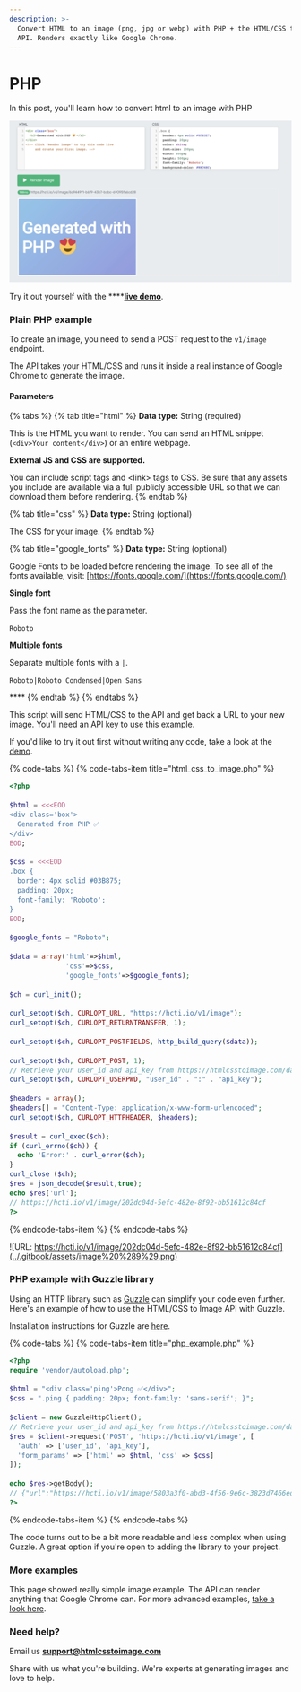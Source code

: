 ```yaml
---
description: >-
  Convert HTML to an image (png, jpg or webp) with PHP + the HTML/CSS to Image
  API. Renders exactly like Google Chrome.
---
```


# PHP

In this post, you'll learn how to convert html to an image with PHP

![HTML to an image with PHP](../.gitbook/assets/image%20%2810%29.png)



Try it out yourself with the ****[**live demo**](https://htmlcsstoimage.com/#demo).

### Plain PHP example

To create an image, you need to send a POST request to the  `v1/image` endpoint. 

The API takes your HTML/CSS and runs it inside a real instance of Google Chrome to generate the image.

#### Parameters

{% tabs %}
{% tab title="html" %}
**Data type:** String \(required\)

This is the HTML you want to render. You can send an HTML snippet \(`<div>Your content</div>`\) or an entire webpage.

**External JS and CSS are supported.** 

You can include script tags and &lt;link&gt; tags to CSS. Be sure that any assets you include are available via a full publicly accessible URL so that we can download them before rendering.
{% endtab %}

{% tab title="css" %}
**Data type:** String \(optional\)

The CSS for your image.
{% endtab %}

{% tab title="google\_fonts" %}
**Data type:** String \(optional\)

Google Fonts to be loaded before rendering the image. To see all of the fonts available, visit: [https://fonts.google.com/](https://fonts.google.com/)

**Single font**

Pass the font name as the parameter.

`Roboto`

**Multiple fonts**

Separate multiple fonts with a `|`.

`Roboto|Roboto Condensed|Open Sans`

\*\*\*\*
{% endtab %}
{% endtabs %}

This script will send HTML/CSS to the API and get back a URL to your new image. You'll need an API key to use this example.

If you'd like to try it out first without writing any code, take a look at the [demo](https://htmlcsstoimage.com/#demo).

{% code-tabs %}
{% code-tabs-item title="html\_css\_to\_image.php" %}
```php
<?php

$html = <<<EOD
<div class='box'>
  Generated from PHP ✅
</div>
EOD;

$css = <<<EOD
.box { 
  border: 4px solid #03B875; 
  padding: 20px; 
  font-family: 'Roboto'; 
}
EOD;

$google_fonts = "Roboto";

$data = array('html'=>$html,
              'css'=>$css,
              'google_fonts'=>$google_fonts);

$ch = curl_init();

curl_setopt($ch, CURLOPT_URL, "https://hcti.io/v1/image");
curl_setopt($ch, CURLOPT_RETURNTRANSFER, 1);

curl_setopt($ch, CURLOPT_POSTFIELDS, http_build_query($data));

curl_setopt($ch, CURLOPT_POST, 1);
// Retrieve your user_id and api_key from https://htmlcsstoimage.com/dashboard
curl_setopt($ch, CURLOPT_USERPWD, "user_id" . ":" . "api_key");

$headers = array();
$headers[] = "Content-Type: application/x-www-form-urlencoded";
curl_setopt($ch, CURLOPT_HTTPHEADER, $headers);

$result = curl_exec($ch);
if (curl_errno($ch)) {
  echo 'Error:' . curl_error($ch);
}
curl_close ($ch);
$res = json_decode($result,true);
echo $res['url'];
// https://hcti.io/v1/image/202dc04d-5efc-482e-8f92-bb51612c84cf
?>
```
{% endcode-tabs-item %}
{% endcode-tabs %}

![URL: https://hcti.io/v1/image/202dc04d-5efc-482e-8f92-bb51612c84cf](../.gitbook/assets/image%20%289%29.png)

### PHP example with Guzzle library

Using an HTTP library such as [Guzzle](https://github.com/guzzle/guzzle) can simplify your code even further. Here's an example of how to use the HTML/CSS to Image API with Guzzle.

Installation instructions for Guzzle are [here](https://github.com/guzzle/guzzle#installing-guzzle).

{% code-tabs %}
{% code-tabs-item title="php\_example.php" %}
```php
<?php
require 'vendor/autoload.php';

$html = "<div class='ping'>Pong ✅</div>";
$css = ".ping { padding: 20px; font-family: 'sans-serif'; }";

$client = new GuzzleHttpClient();
// Retrieve your user_id and api_key from https://htmlcsstoimage.com/dashboard
$res = $client->request('POST', 'https://hcti.io/v1/image', [
  'auth' => ['user_id', 'api_key'],
  'form_params' => ['html' => $html, 'css' => $css]
]);

echo $res->getBody();
// {"url":"https://hcti.io/v1/image/5803a3f0-abd3-4f56-9e6c-3823d7466ed6"}
?>
```
{% endcode-tabs-item %}
{% endcode-tabs %}

The code turns out to be a bit more readable and less complex when using Guzzle. A great option if you're open to adding the library to your project.

### More examples

This page showed really simple image example. The API can render anything that Google Chrome can. For more advanced examples, [take a look here](../#examples).

### Need help?

Email us **support@htmlcsstoimage.com**

Share with us what you're building. We're experts at generating images and love to help.

